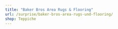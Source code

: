 ```yaml
---
title: "Baker Bros Area Rugs & Flooring"
url: /surprise/baker-bros-area-rugs-und-flooring/
shop: Teppiche
---
```

